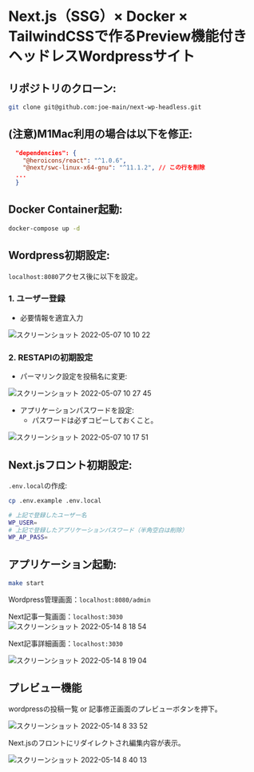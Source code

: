 # Next.js（SSG）× Docker × TailwindCSSで作るPreview機能付きヘッドレスWordpressサイト
## リポジトリのクローン:

```bash
git clone git@github.com:joe-main/next-wp-headless.git
```

## (注意)M1Mac利用の場合は以下を修正:
```json
  "dependencies": {
    "@heroicons/react": "^1.0.6",
    "@next/swc-linux-x64-gnu": "^11.1.2", // この行を削除
  ...
  }
```

## Docker Container起動:

```bash
docker-compose up -d
```
## Wordpress初期設定:
`localhost:8080`アクセス後に以下を設定。

### 1. ユーザー登録

* 必要情報を適宜入力

![スクリーンショット 2022-05-07 10 10 22](https://user-images.githubusercontent.com/87892265/167232092-e6932d5f-2df9-43a7-93e4-622c97d90168.png)

### 2. RESTAPIの初期設定

* パーマリンク設定を投稿名に変更:

![スクリーンショット 2022-05-07 10 27 45](https://user-images.githubusercontent.com/87892265/167232568-e4f295b7-2a36-400f-a091-3d8ec7621e21.png)

* アプリケーションパスワードを設定:
  * パスワードは必ずコピーしておくこと。

![スクリーンショット 2022-05-07 10 17 51](https://user-images.githubusercontent.com/87892265/167232366-6cb17abf-c758-47b4-b761-159f3aa8a83e.png)

## Next.jsフロント初期設定:
 `.env.local`の作成:

  ```bash
  cp .env.example .env.local 
  ```

  ```bash
  # 上記で登録したユーザー名
  WP_USER=
  # 上記で登録したアプリケーションパスワード（半角空白は削除）
  WP_AP_PASS=
  ```  

## アプリケーション起動:
  ```bash
  make start
  ```
  Wordpress管理画面：`localhost:8080/admin`

  Next記事一覧画面：`localhost:3030`
![スクリーンショット 2022-05-14 8 18 54](https://user-images.githubusercontent.com/87892265/168400542-0836755f-4a67-4d48-83e5-0dd6d9151ff9.png)

 Next記事詳細画面：`localhost:3030`

![スクリーンショット 2022-05-14 8 19 04](https://user-images.githubusercontent.com/87892265/168400587-c24d8fcc-9626-462b-804d-ead149db8f64.png)

## プレビュー機能

wordpressの投稿一覧 or 記事修正画面のプレビューボタンを押下。

![スクリーンショット 2022-05-14 8 33 52](https://user-images.githubusercontent.com/87892265/168401405-232b3533-87c9-4c7b-a2fb-1674b7dd9c8f.png)

Next.jsのフロントにリダイレクトされ編集内容が表示。

![スクリーンショット 2022-05-14 8 40 13](https://user-images.githubusercontent.com/87892265/168401736-75b1cad7-e008-4f09-b4a1-dceb29ed48ad.png)